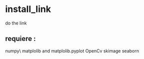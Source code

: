 # install_link
do the link
## requiere :
  numpy\\ 
  matplolib and matplolib.pyplot
  OpenCv
  skimage
  seaborn
